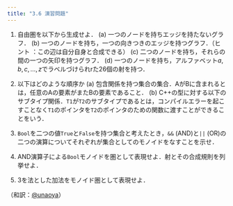 ```yaml
---
title: "3.6 演習問題"
---
```



1. 自由圏を以下から生成せよ．
(a) 一つのノードを持ちエッジを持たないグラフ．
(b) 一つのノードを持ち，一つの向きつきのエッジを持つグラフ．（ヒント ：この辺は自分自身と合成できる）
(c) 二つのノードを持ち，それらの間の一つの矢印を持つグラフ．
(d) 一つのノードを持ち，アルファベット$a, b, c,\ldots, z$でラベルづけられrた26個の射を持つ．

2. 以下はどのような順序か
(a) 包含関係を持つ集合の集合．AがBに含まれるとは，任意のAの要素がまたBの要素であること．
(b) C++の型に対する以下のサブタイプ関係．`T1`が`T2`のサブタイプであるとは，コンパイルエラーを起こすことなく`T1`のポインタを`T2`のポインタのための関数に渡すことができることをいう．

3. `Bool`を二つの値`True`と`False`を持つ集合と考えたとき，`&&` (AND)と`||` (OR)の二つの演算についてそれぞれが集合としてのモノイドをなすことを示せ．

4. AND演算子による`Bool`モノイドを圏として表現せよ．射とその合成規則を列挙せよ．

5. 3を法とした加法をモノイド圏として表現せよ．

（和訳：[@unaoya](https://zenn.dev/unaoya)）
